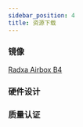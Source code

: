 ```yaml
---
sidebar_position: 4
title: 资源下载
---
```


### 镜像

[Radxa Airbox B4](https://github.com/radxa-build/airbox/releases/download/v2024-0530/sdcard-radxa-airbox-b4-20240530-img.zip)

### 硬件设计

### 质量认证
